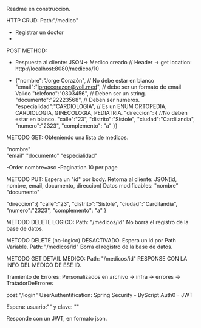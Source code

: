 Readme en construccion.

HTTP CRUD:
Path:"/medico"
- Registrar un doctor
- 
POST METHOD:
- Respuesta al cliente: JSON-> Medico creado // Header -> get location: http://localhost:8080/medicos/10

- {"nombre":"Jorge Corazón",		     // No debe estar en blanco 
"email":"jorgecorazon@voll.med",    // debe ser un formato de email Valido
"telefono":"0303456",              // Deben ser un string.
"documento":"22223568",           // Deben ser numeros. 
"especialidad":"CARDIOLOGIA",    // Es un ENUM  ORTOPEDIA, CARDIOLOGIA, GINECOLOGIA, PEDIATRIA.
"direccion": {                  //No deben estar en blanco.
	"calle":"23",
	"distrito":"Sistole",
	"ciudad":"Cardilandia",
	"numero":"2323",
	"complemento": "a"
	}}


METODO GET: Obteniendo una lista de medicos.

"nombre"		
"email"
"documento"
"especialidad"

-Order nombre=asc
-Pagination 10 per page

METODO PUT:
Espera un "id" por body.
Retorna al cliente: JSON(id, nombre, email, documento, direccion)
Datos modificables:
"nombre"
"documento"

"direccion":{
"calle":"23",
"distrito":"Sistole",
"ciudad":"Cardilandia",
"numero":"2323",
"complemento": "a"
}

METODO DELETE LOGICO:
Path: "/medicos/id"
No borra el registro de la base de datos.


METODO DELETE (no-logico) DESACTIVADO.
Espera un id por Path Variable. 
Path: "/medicos/id"
Borra el registro de la base de datos. 


METODO GET DETAIL MEDICO:
Path: "/medicos/id"
RESPONSE CON LA INFO DEL MEDICO DE ESE ID. 


Tramiento de Errores:
Personalizados en archivo -> infra -> errores -> TratadorDeErrores


post "/login"
UserAuthentification:
Spring Security - ByScript 
Auth0 - JWT

Espera: usuario:""  y clave: ""

Responde con un JWT, en formato json. 

